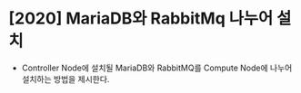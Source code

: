 # [2020] MariaDB와 RabbitMq 나누어 설치

- Controller Node에 설치될 MariaDB와 RabbitMQ를 Compute Node에 나누어 설치하는 방법을 제시한다.
